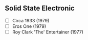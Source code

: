 ## Solid State Electronic
- [ ] Circa 1933 (1979)
- [ ] Eros One (1979)
- [ ] Roy Clark 'The' Entertainer (1977)
